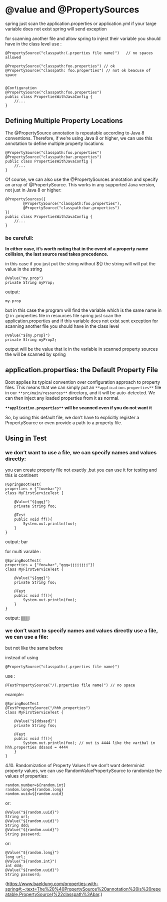 # @value and @PropertySources


spring just scan the application.properties or application.yml 
if your targe variable does not exist  spring will send exception

for scanning another file and allow spring to inject their variable you should have
in the class level
use :

    @PropertySource("classpath:(.prperties file name)")   // no spaces allowed

    @PropertySource("classpath:foo.properties") // ok
    @PropertySource("classpath: foo.properties") // not ok beacuse of space


    @Configuration
    @PropertySource("classpath:foo.properties")
    public class PropertiesWithJavaConfig {
        //...
    }

## Defining Multiple Property Locations
The @PropertySource annotation is repeatable according to Java 8 conventions. Therefore, if we’re using Java 8 or higher, we can use this annotation to define multiple property locations:

    @PropertySource("classpath:foo.properties")
    @PropertySource("classpath:bar.properties")
    public class PropertiesWithJavaConfig {
        //...
    }


Of course, we can also use the @PropertySources annotation and specify an array of @PropertySource. 
This works in any supported Java version, not just in Java 8 or higher:

    @PropertySources({
            @PropertySource("classpath:foo.properties"),
            @PropertySource("classpath:bar.properties")
    })
    public class PropertiesWithJavaConfig {
        //...
    }


### **be carefull:**
**In either case, it’s worth noting that in the event of a property name collision, 
the last source read takes precedence.**



in this case if you just put the string without ${} the string will
will put the value in the string

    @Value("my.prop")       
    private String myProp; 

output:
    
    my.prop


but in this case the program will find the variable which
is the same name in {} in 
.properties file in resources file
spring just scan the application.properties and if this
variable does not exist sent exception
for scanning another file you should have
in the class level


    @Value("${my.prop}")   
    private String myProp2;

output will be the value that ix in the variable in scanned property sources the will be scanned by 
spring


## application.properties: the Default Property File
Boot applies its typical convention over configuration approach to property files. 
This means that we can simply put an `**application.properties**` file in our `**src/main/resources**` directory, 
and it will be auto-detected. We can then inject any loaded properties from it as normal.

**`**application.properties**` will be scanned even if you do not want it**

So, by using this default file, we don’t have to explicitly register a PropertySource or even provide a path to a property file.
    


## Using in Test

### we don’t want to use a file, we can specify names and values directly:

you can create property file not exactly 
,but you can use it for testing and this is continent

    @SpringBootTest(
    properties = {"foo=bar"})
    class MyFirstServiceTest {
    
        @Value("${ggg}")
        private String foo;
    
        @Test
        public void ff(){
            System.out.println(foo);
        }
    }

output:
bar


for multi varable :

    @SpringBootTest(
    properties = {"foo=bar","ggg=jjjjjjjj"})
    class MyFirstServiceTest {
    
        @Value("${ggg}")
        private String foo;
    
        @Test
        public void ff(){
            System.out.println(foo);
        }
    }

output:
jjjjjjjj

### we don’t want to specify names and values directly use a file, we can use a file:
 but not like the same before 

instead of using 

    @PropertySource("classpath:(.prperties file name)")
use :

    @TestPropertySource("/(.prperties file name)") // no space


example:

    @SpringBootTest
    @TestPropertySource("/hhh.properties")
    class MyFirstServiceTest {
    
        @Value("${ddsasd}")
        private String foo;
    
        @Test
        public void ff(){
            System.out.println(foo); // out is 4444 like the varibal in hhh.properties ddsasd = 4444
        }
    }

4.10. Randomization of Property Values
If we don’t want determinist property values, we can use RandomValuePropertySource to randomize the values of properties:

    random.number=${random.int}
    random.long=${random.long}
    random.uuid=${random.uuid}

or:

    @Value("${random.uuid}")
    String url;
    @Value("${random.uuid}")
    String ddd;
    @Value("${random.uuid}")
    String password;

or:

    @Value("${random.long}")
    long url;
    @Value("${random.int}")
    int ddd;
    @Value("${random.uuid}")
    String password;


(https://www.baeldung.com/properties-with-spring#:~:text=The%20%40PropertySource%20annotation%20is%20repeatable,PropertySource(%22classpath%3Abar.)